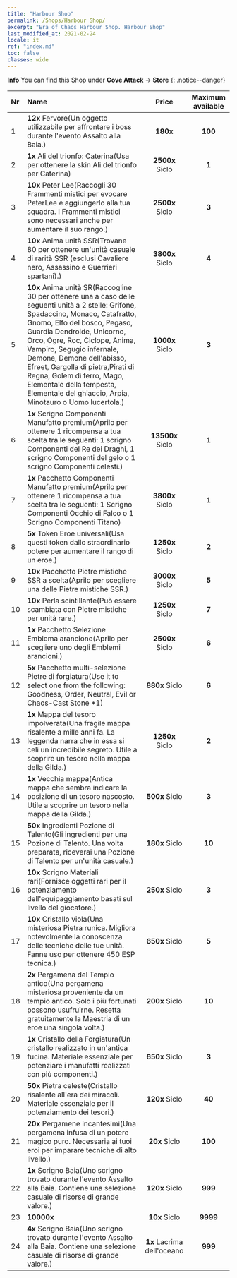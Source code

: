```yaml
---
title: "Harbour Shop"
permalink: /Shops/Harbour Shop/
excerpt: "Era of Chaos Harbour Shop. Harbour Shop"
last_modified_at: 2021-02-24
locale: it
ref: "index.md"
toc: false
classes: wide
---
```


**Info** You can find this Shop under **Cove Attack** -> **Store** 
{: .notice--danger}

  |  Nr  |      Name      |         Price        |   Maximum available      |
  |:-----|:---------------|:--------------------:|:------------------------:|
  | 1 |  **12x** Fervore(Un oggetto utilizzabile per affrontare i boss durante l'evento Assalto alla Baia.) |  **180x** <i class="fas fa-gem"/>  | **100** |
  | 2 |  **1x** Ali del trionfo: Caterina(Usa per ottenere la skin Ali del trionfo per Caterina) |  **2500x** Siclo  | **1** |
  | 3 |  **10x** Peter Lee(Raccogli 30 Frammenti mistici per evocare PeterLee e aggiungerlo alla tua squadra. I Frammenti mistici sono necessari anche per aumentare il suo rango.) |  **2500x** Siclo  | **3** |
  | 4 |  **10x** Anima unità SSR(Trovane 80 per ottenere un'unità casuale di rarità SSR (esclusi Cavaliere nero, Assassino e Guerrieri spartani).) |  **3800x** Siclo  | **4** |
  | 5 |  **10x** Anima unità SR(Raccogline 30 per ottenere una a caso delle seguenti unità a 2 stelle: Grifone, Spadaccino, Monaco, Catafratto, Gnomo, Elfo del bosco, Pegaso, Guardia Dendroide, Unicorno, Orco, Ogre, Roc, Ciclope, Anima, Vampiro, Segugio infernale, Demone, Demone dell'abisso, Efreet, Gargolla di pietra,Pirati di Regna, Golem di ferro, Mago, Elementale della tempesta, Elementale del ghiaccio, Arpia, Minotauro o Uomo lucertola.) |  **1000x** Siclo  | **3** |
  | 6 |  **1x** Scrigno Componenti Manufatto premium(Aprilo per ottenere 1 ricompensa a tua scelta tra le seguenti: 1 scrigno Componenti del Re dei Draghi, 1 scrigno Componenti del gelo o 1 scrigno Componenti celesti.) |  **13500x** Siclo  | **1** |
  | 7 |  **1x** Pacchetto Componenti Manufatto premium(Aprilo per ottenere 1 ricompensa a tua scelta tra le seguenti: 1 Scrigno Componenti Occhio di Falco o 1 Scrigno Componenti Titano) |  **3800x** Siclo  | **1** |
  | 8 |  **5x** Token Eroe universali(Usa questi token dallo straordinario potere per aumentare il rango di un eroe.) |  **1250x** Siclo  | **2** |
  | 9 |  **10x** Pacchetto Pietre mistiche SSR a scelta(Aprilo per scegliere una delle Pietre mistiche SSR.) |  **3000x** Siclo  | **5** |
  | 10 |  **10x** Perla scintillante(Può essere scambiata con Pietre mistiche per unità rare.) |  **1250x** Siclo  | **7** |
  | 11 |  **1x** Pacchetto Selezione Emblema arancione(Aprilo per scegliere uno degli Emblemi arancioni.) |  **2500x** Siclo  | **6** |
  | 12 |  **5x** Pacchetto multi-selezione Pietre di forgiatura(Use it to select one from the following: Goodness, Order, Neutral, Evil or Chaos-Cast Stone *1) |  **880x** Siclo  | **6** |
  | 13 |  **1x** Mappa del tesoro impolverata(Una fragile mappa risalente a mille anni fa. La leggenda narra che in essa si celi un incredibile segreto. Utile a scoprire un tesoro nella mappa della Gilda.) |  **1250x** Siclo  | **2** |
  | 14 |  **1x** Vecchia mappa(Antica mappa che sembra indicare la posizione di un tesoro nascosto. Utile a scoprire un tesoro nella mappa della Gilda.) |  **500x** Siclo  | **3** |
  | 15 |  **50x** Ingredienti Pozione di Talento(Gli ingredienti per una Pozione di Talento. Una volta preparata, riceverai una Pozione di Talento per un'unità casuale.) |  **180x** Siclo  | **10** |
  | 16 |  **10x** Scrigno Materiali rari(Fornisce oggetti rari per il potenziamento dell'equipaggiamento basati sul livello del giocatore.) |  **250x** Siclo  | **3** |
  | 17 |  **10x** Cristallo viola(Una misteriosa Pietra runica. Migliora notevolmente la conoscenza delle tecniche delle tue unità. Fanne uso per ottenere 450 ESP tecnica.) |  **650x** Siclo  | **5** |
  | 18 |  **2x** Pergamena del Tempio antico(Una pergamena misteriosa proveniente da un tempio antico. Solo i più fortunati possono usufruirne. Resetta gratuitamente la Maestria di un eroe una singola volta.) |  **200x** Siclo  | **10** |
  | 19 |  **1x** Cristallo della Forgiatura(Un cristallo realizzato in un'antica fucina. Materiale essenziale per potenziare i manufatti realizzati con più componenti.) |  **650x** Siclo  | **3** |
  | 20 |  **50x** Pietra celeste(Cristallo risalente all'era dei miracoli. Materiale essenziale per il potenziamento dei tesori.) |  **120x** Siclo  | **40** |
  | 21 |  **20x** Pergamene incantesimi(Una pergamena infusa di un potere magico puro. Necessaria ai tuoi eroi per imparare tecniche di alto livello.) |  **20x** Siclo  | **100** |
  | 22 |  **1x** Scrigno Baia(Uno scrigno trovato durante l'evento Assalto alla Baia. Contiene una selezione casuale di risorse di grande valore.) |  **120x** Siclo  | **999** |
  | 23 |  **10000x** <i class="fas fa-coins"/> |  **10x** Siclo  | **9999** |
  | 24 |  **4x** Scrigno Baia(Uno scrigno trovato durante l'evento Assalto alla Baia. Contiene una selezione casuale di risorse di grande valore.) |  **1x** Lacrima dell'oceano  | **999** |
